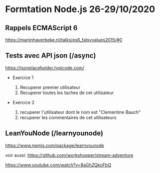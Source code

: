# Formtation Node.js 26-29/10/2020

## Rappels ECMAScript 6
https://marijnhaverbeke.nl/talks/es6_falsyvalues2015/#0

## Tests avec API json (/async)
https://jsonplaceholder.typicode.com/

* Exercice 1
    1. Recuperer premier utilisateur
    2. Recuperer toutes les taches de cet utilisateur 

* Exercice 2
    1. recuperer l'utilisateur dont le nom est "Clementine Bauch"
    2. recuperer les commentaires de cet utilisateurs

## LeanYouNode (/learnyounode)
https://www.npmjs.com/package/learnyounode

voir aussi:
https://github.com/workshopper/stream-adventure




https://www.youtube.com/watch?v=8aGhZQkoFbQ